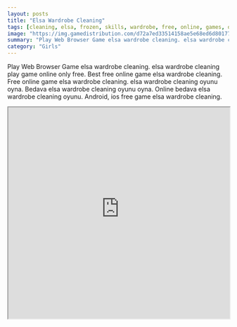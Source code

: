```yaml
---
layout: posts
title: "Elsa Wardrobe Cleaning"
tags: [cleaning, elsa, frozen, skills, wardrobe, free, online, games, oyna, game, free, games, play, play, games]
image: "https://img.gamedistribution.com/d72a7ed33514158ae5e68ed6d80177b9.jpg"
summary: "Play Web Browser Game elsa wardrobe cleaning. elsa wardrobe cleaning play game online only free. Best free online game elsa wardrobe cleaning. Free online game elsa wardrobe cleaning. elsa wardrobe cleaning oyunu oyna. Bedava elsa wardrobe cleaning oyunu oyna. Online bedava elsa wardrobe cleaning oyunu. Android, ios free game elsa wardrobe cleaning."
category: "Girls"
---
```


Play Web Browser Game elsa wardrobe cleaning. elsa wardrobe cleaning play game online only free. Best free online game elsa wardrobe cleaning. Free online game elsa wardrobe cleaning. elsa wardrobe cleaning oyunu oyna. Bedava elsa wardrobe cleaning oyunu oyna. Online bedava elsa wardrobe cleaning oyunu. Android, ios free game elsa wardrobe cleaning.

<iframe width="100%" height="480px;" src="https://flash.gamedistribution.com?game=d72a7ed33514158ae5e68ed6d80177b9"></iframe>